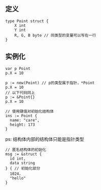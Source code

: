 ## 定义
```
type Point struct {
    X int
    Y int
    R, G, B byte // 同类型的变量可以写在一行
}
```

## 实例化
```
var p Point
p.X = 10
```
```
p := new(Point) // p的类型属于指针，*Point
p.X = 10
// 以下代码同上
p := &Point{}
p.X = 10
```
```
// 使用键值对初始化结构体
ins := Point {
  name: "care",
  height: 173
}
```
ps: 结构体内部的结构体只能是指针类型
```
// 匿名结构体的初始化
msg := &struct {
  id int,
  data string
} { // 初始化部分
  1024，
  "hello"
}
```
